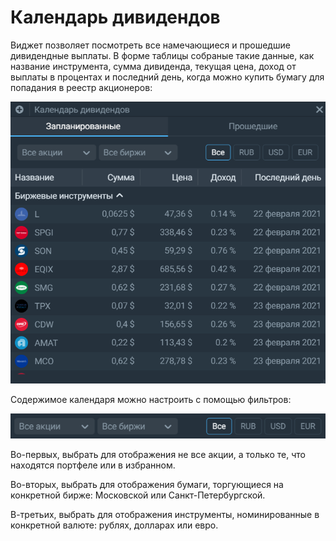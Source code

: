 # Календарь дивидендов
Виджет позволяет посмотреть все намечающиеся и прошедшие дивидендные выплаты. В форме таблицы собраные такие данные, как название инструмента, сумма дивиденда, текущая цена, доход от выплаты в процентах и последний день, когда можно купить бумагу для попадания в реестр акционеров: 

![alt text](calendar.png) 

Содержимое календаря можно настроить с помощью фильтров: 

![alt text](calendar_filter.png) 

Во-первых, выбрать для отображения не все акции, а только те, что находятся портфеле или в избранном.

Во-вторых, выбрать для отображения бумаги, торгующиеся на конкретной бирже: Московской или Санкт-Петербургской. 

В-третьих, выбрать для отображения инструменты, номинированные в конкретной валюте: рублях, долларах или евро.  
